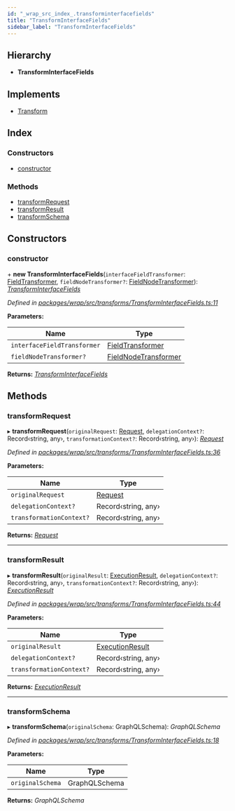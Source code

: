```yaml
---
id: "_wrap_src_index_.transforminterfacefields"
title: "TransformInterfaceFields"
sidebar_label: "TransformInterfaceFields"
---
```


## Hierarchy

* **TransformInterfaceFields**

## Implements

* [Transform](/docs/api/interfaces/_utils_src_index_.transform)

## Index

### Constructors

* [constructor](_wrap_src_index_.transforminterfacefields.md#constructor)

### Methods

* [transformRequest](_wrap_src_index_.transforminterfacefields.md#transformrequest)
* [transformResult](_wrap_src_index_.transforminterfacefields.md#transformresult)
* [transformSchema](_wrap_src_index_.transforminterfacefields.md#transformschema)

## Constructors

###  constructor

\+ **new TransformInterfaceFields**(`interfaceFieldTransformer`: [FieldTransformer](../modules/_wrap_src_index_.md#fieldtransformer), `fieldNodeTransformer?`: [FieldNodeTransformer](../modules/_wrap_src_index_.md#fieldnodetransformer)): *[TransformInterfaceFields](_wrap_src_index_.transforminterfacefields)*

*Defined in [packages/wrap/src/transforms/TransformInterfaceFields.ts:11](https://github.com/ardatan/graphql-tools/blob/master/packages/wrap/src/transforms/TransformInterfaceFields.ts#L11)*

**Parameters:**

Name | Type |
------ | ------ |
`interfaceFieldTransformer` | [FieldTransformer](../modules/_wrap_src_index_.md#fieldtransformer) |
`fieldNodeTransformer?` | [FieldNodeTransformer](../modules/_wrap_src_index_.md#fieldnodetransformer) |

**Returns:** *[TransformInterfaceFields](_wrap_src_index_.transforminterfacefields)*

## Methods

###  transformRequest

▸ **transformRequest**(`originalRequest`: [Request](/docs/api/interfaces/_utils_src_index_.request), `delegationContext?`: Record‹string, any›, `transformationContext?`: Record‹string, any›): *[Request](/docs/api/interfaces/_utils_src_index_.request)*

*Defined in [packages/wrap/src/transforms/TransformInterfaceFields.ts:36](https://github.com/ardatan/graphql-tools/blob/master/packages/wrap/src/transforms/TransformInterfaceFields.ts#L36)*

**Parameters:**

Name | Type |
------ | ------ |
`originalRequest` | [Request](/docs/api/interfaces/_utils_src_index_.request) |
`delegationContext?` | Record‹string, any› |
`transformationContext?` | Record‹string, any› |

**Returns:** *[Request](/docs/api/interfaces/_utils_src_index_.request)*

___

###  transformResult

▸ **transformResult**(`originalResult`: [ExecutionResult](/docs/api/interfaces/_utils_src_index_.executionresult), `delegationContext?`: Record‹string, any›, `transformationContext?`: Record‹string, any›): *[ExecutionResult](/docs/api/interfaces/_utils_src_index_.executionresult)*

*Defined in [packages/wrap/src/transforms/TransformInterfaceFields.ts:44](https://github.com/ardatan/graphql-tools/blob/master/packages/wrap/src/transforms/TransformInterfaceFields.ts#L44)*

**Parameters:**

Name | Type |
------ | ------ |
`originalResult` | [ExecutionResult](/docs/api/interfaces/_utils_src_index_.executionresult) |
`delegationContext?` | Record‹string, any› |
`transformationContext?` | Record‹string, any› |

**Returns:** *[ExecutionResult](/docs/api/interfaces/_utils_src_index_.executionresult)*

___

###  transformSchema

▸ **transformSchema**(`originalSchema`: GraphQLSchema): *GraphQLSchema*

*Defined in [packages/wrap/src/transforms/TransformInterfaceFields.ts:18](https://github.com/ardatan/graphql-tools/blob/master/packages/wrap/src/transforms/TransformInterfaceFields.ts#L18)*

**Parameters:**

Name | Type |
------ | ------ |
`originalSchema` | GraphQLSchema |

**Returns:** *GraphQLSchema*
